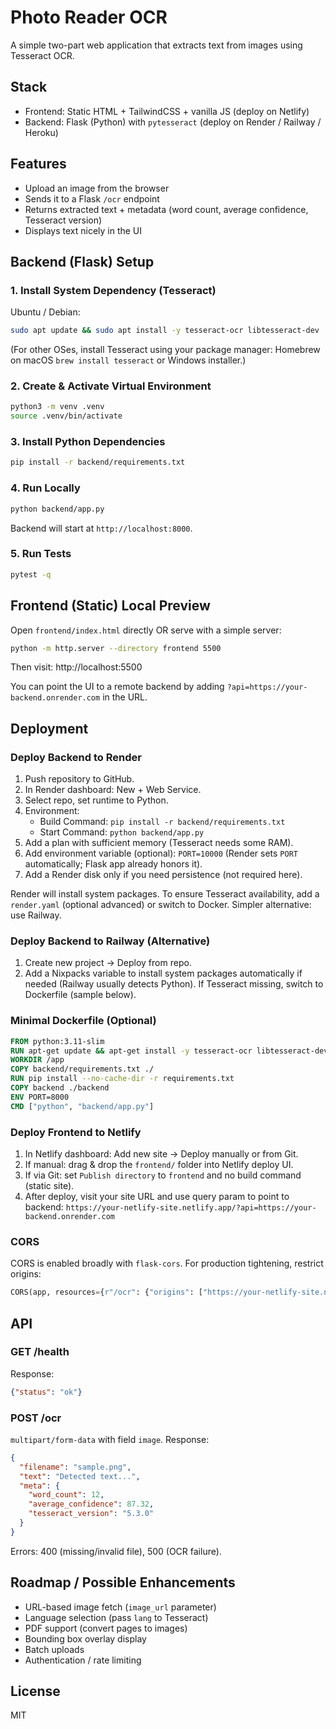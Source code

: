 # Photo Reader OCR

A simple two-part web application that extracts text from images using Tesseract OCR.

## Stack

- Frontend: Static HTML + TailwindCSS + vanilla JS (deploy on Netlify)
- Backend: Flask (Python) with `pytesseract` (deploy on Render / Railway / Heroku)

## Features

- Upload an image from the browser
- Sends it to a Flask `/ocr` endpoint
- Returns extracted text + metadata (word count, average confidence, Tesseract version)
- Displays text nicely in the UI

## Backend (Flask) Setup

### 1. Install System Dependency (Tesseract)

Ubuntu / Debian:
```bash
sudo apt update && sudo apt install -y tesseract-ocr libtesseract-dev
```

(For other OSes, install Tesseract using your package manager: Homebrew on macOS `brew install tesseract` or Windows installer.)

### 2. Create & Activate Virtual Environment
```bash
python3 -m venv .venv
source .venv/bin/activate
```

### 3. Install Python Dependencies
```bash
pip install -r backend/requirements.txt
```

### 4. Run Locally
```bash
python backend/app.py
```
Backend will start at `http://localhost:8000`.

### 5. Run Tests
```bash
pytest -q
```

## Frontend (Static) Local Preview
Open `frontend/index.html` directly OR serve with a simple server:
```bash
python -m http.server --directory frontend 5500
```
Then visit: http://localhost:5500

You can point the UI to a remote backend by adding `?api=https://your-backend.onrender.com` in the URL.

## Deployment

### Deploy Backend to Render
1. Push repository to GitHub.
2. In Render dashboard: New + Web Service.
3. Select repo, set runtime to Python.
4. Environment:
   - Build Command: `pip install -r backend/requirements.txt`
   - Start Command: `python backend/app.py`
5. Add a plan with sufficient memory (Tesseract needs some RAM).
6. Add environment variable (optional): `PORT=10000` (Render sets `PORT` automatically; Flask app already honors it).
7. Add a Render disk only if you need persistence (not required here).

Render will install system packages. To ensure Tesseract availability, add a `render.yaml` (optional advanced) or switch to Docker. Simpler alternative: use Railway.

### Deploy Backend to Railway (Alternative)
1. Create new project -> Deploy from repo.
2. Add a Nixpacks variable to install system packages automatically if needed (Railway usually detects Python). If Tesseract missing, switch to Dockerfile (sample below).

### Minimal Dockerfile (Optional)
```dockerfile
FROM python:3.11-slim
RUN apt-get update && apt-get install -y tesseract-ocr libtesseract-dev && rm -rf /var/lib/apt/lists/*
WORKDIR /app
COPY backend/requirements.txt ./
RUN pip install --no-cache-dir -r requirements.txt
COPY backend ./backend
ENV PORT=8000
CMD ["python", "backend/app.py"]
```

### Deploy Frontend to Netlify
1. In Netlify dashboard: Add new site -> Deploy manually or from Git.
2. If manual: drag & drop the `frontend/` folder into Netlify deploy UI.
3. If via Git: set `Publish directory` to `frontend` and no build command (static site).
4. After deploy, visit your site URL and use query param to point to backend:
   `https://your-netlify-site.netlify.app/?api=https://your-backend.onrender.com`

### CORS
CORS is enabled broadly with `flask-cors`. For production tightening, restrict origins:
```python
CORS(app, resources={r"/ocr": {"origins": ["https://your-netlify-site.netlify.app"]}})
```

## API

### GET /health
Response:
```json
{"status": "ok"}
```

### POST /ocr
`multipart/form-data` with field `image`.
Response:
```json
{
  "filename": "sample.png",
  "text": "Detected text...",
  "meta": {
    "word_count": 12,
    "average_confidence": 87.32,
    "tesseract_version": "5.3.0"
  }
}
```
Errors: 400 (missing/invalid file), 500 (OCR failure).

## Roadmap / Possible Enhancements
- URL-based image fetch (`image_url` parameter)
- Language selection (pass `lang` to Tesseract)
- PDF support (convert pages to images)
- Bounding box overlay display
- Batch uploads
- Authentication / rate limiting

## License
MIT
